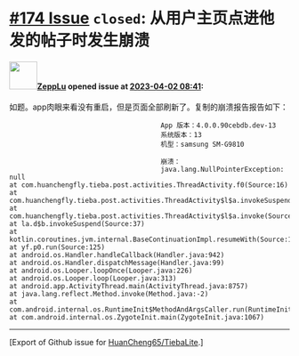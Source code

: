 # [\#174 Issue](https://github.com/HuanCheng65/TiebaLite/issues/174) `closed`: 从用户主页点进他发的帖子时发生崩溃

#### <img src="https://avatars.githubusercontent.com/u/17007549?u=a29e20d0385096a66717f0207979e0e855656392&v=4" width="50">[ZeppLu](https://github.com/ZeppLu) opened issue at [2023-04-02 08:41](https://github.com/HuanCheng65/TiebaLite/issues/174):

如题。app肉眼来看没有重启，但是页面全部刷新了。复制的崩溃报告报告如下：

```
                                      App 版本：4.0.0.90cebdb.dev-13
                                      系统版本：13
                                      机型：samsung SM-G9810
                                      
                                      崩溃：
                                      java.lang.NullPointerException: null
at com.huanchengfly.tieba.post.activities.ThreadActivity.f0(Source:16)
at com.huanchengfly.tieba.post.activities.ThreadActivity$l$a.invokeSuspend(Source:15)
at com.huanchengfly.tieba.post.activities.ThreadActivity$l$a.invoke(Source:13)
at la.d$b.invokeSuspend(Source:37)
at kotlin.coroutines.jvm.internal.BaseContinuationImpl.resumeWith(Source:12)
at yf.p0.run(Source:125)
at android.os.Handler.handleCallback(Handler.java:942)
at android.os.Handler.dispatchMessage(Handler.java:99)
at android.os.Looper.loopOnce(Looper.java:226)
at android.os.Looper.loop(Looper.java:313)
at android.app.ActivityThread.main(ActivityThread.java:8757)
at java.lang.reflect.Method.invoke(Method.java:-2)
at com.android.internal.os.RuntimeInit$MethodAndArgsCaller.run(RuntimeInit.java:571)
at com.android.internal.os.ZygoteInit.main(ZygoteInit.java:1067)
```




-------------------------------------------------------------------------------



[Export of Github issue for [HuanCheng65/TiebaLite](https://github.com/HuanCheng65/TiebaLite).]
